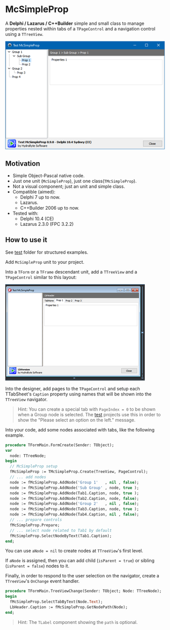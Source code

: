 # McSimpleProp
A **Delphi / Lazarus / C++Builder** simple and small class to manage properties nested within tabs of a `TPageControl` and a navigation control using a `TTreeView`. 

![](./images/Github-01-A.png) 

## Motivation
* Simple Object-Pascal native code.
* Just one unit (`McSimpleProp`), just one class(`TMcSimpleProp`).
* Not a visual component; just an unit and simple class.
* Compatible (aimed):
   * Delphi 7 up to now.
   * Lazarus.
   * C++Builder 2006 up to now.
* Tested with:
   * Delphi 10.4 (CE)
   * Lazarus 2.3.0 (FPC 3.2.2)

## How to use it
See [test](https://github.com/hydrobyte/McSimpleProp/tree/main/test) folder for structured examples.

Add `McSimpleProp` unit to your project.

Into a `TForm` or a `TFrame` descendant unit, add a `TTreeView` and a `TPageControl` similar to this layout:

![](./images/Github-01-C.png)

Into the designer, add pages to the `TPageControl` and setup each TTabSheet's `Caption` property using names that will be shown into the `TTreeView` navigator. 

> Hint: You can create a special tab with `PageIndex = 0` to be shown when a Group node is selected. The [test](https://github.com/hydrobyte/McSimpleProp/tree/main/test) projects use this in order to show the "Please select an option on the left." message.

Into your code, add some nodes associated with tabs, like the following example. 

```pascal
procedure TFormMain.FormCreate(Sender: TObject);
var
  node: TTreeNode;
begin
  // McSimpleProp setup
  fMcSimpleProp := TMcSimpleProp.Create(TreeView, PageControl);
  // ... add nodes
  node := fMcSimpleProp.AddNode('Group 1'   , nil , false);
  node := fMcSimpleProp.AddNode('Sub Group' , node, true );
  node := fMcSimpleProp.AddNode(Tab1.Caption, node, true );
  node := fMcSimpleProp.AddNode(Tab2.Caption, node, false);
  node := fMcSimpleProp.AddNode('Group 2'   , nil , false);
  node := fMcSimpleProp.AddNode(Tab3.Caption, node, true );
  node := fMcSimpleProp.AddNode(Tab4.Caption, nil , false);
  // ... prepare controls
  fMcSimpleProp.Prepare;
  // ... select node related to Tab1 by default
  fMcSimpleProp.SelectNodeByText(Tab1.Caption);
end;
```

You can use `aNode = nil` to create nodes at `TTreeView`'s first level. 

If `aNode` is assigned, then you can add child (`isParent = true`) or sibling (`isParent = false`) nodes to it.

Finally, in order to respond to the user selection on the navigator, create a `TTreeView`'s `OnChange` event handler.

```pascal
procedure TFormMain.TreeViewChange(Sender: TObject; Node: TTreeNode);
begin
  fMcSimpleProp.SelectTabByText(Node.Text);
  LbHeader.Caption := fMcSimpleProp.GetNodePath(Node);
end;
```   

>Hint: The `TLabel` component showing the `path` is optional.